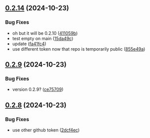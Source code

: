 ## [0.2.14](https://github.com/spaceandtimelabs/sxt-node-chart-repo/compare/0.2.12...0.2.14) (2024-10-23)


### Bug Fixes

* oh but it will be 0.2.10 ([411059b](https://github.com/spaceandtimelabs/sxt-node-chart-repo/commit/411059b089805aa2b27a5717ce0ccd523bd5c49c))
* test empty on main ([15da49c](https://github.com/spaceandtimelabs/sxt-node-chart-repo/commit/15da49ce42e5d1d95d3d2009f39c0b81990e9e0f))
* update ([fa41fc4](https://github.com/spaceandtimelabs/sxt-node-chart-repo/commit/fa41fc43678cbdc1016f73b88c387ea81632662f))
* use different token now that repo is temporarily public ([855e49a](https://github.com/spaceandtimelabs/sxt-node-chart-repo/commit/855e49a101e464ab25d31c0006e61ce688c03068))



## [0.2.9](https://github.com/spaceandtimelabs/sxt-node-chart-repo/compare/0.2.8...0.2.9) (2024-10-23)


### Bug Fixes

* version 0.2.9? ([ce75709](https://github.com/spaceandtimelabs/sxt-node-chart-repo/commit/ce7570991d87296c5ecec6081b1aafe552c41f91))



## [0.2.8](https://github.com/spaceandtimelabs/sxt-node-chart-repo/compare/0.2.7...0.2.8) (2024-10-23)


### Bug Fixes

* use other github token ([2dcf4ec](https://github.com/spaceandtimelabs/sxt-node-chart-repo/commit/2dcf4ecdbca448dfaf12275885d91717f16ec463))



